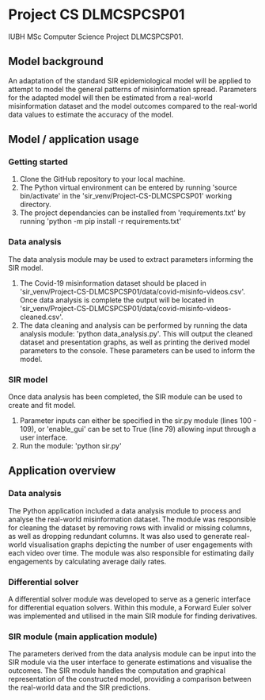# Project CS DLMCSPCSP01
 IUBH MSc Computer Science Project DLMCSPCSP01.

 ## Model background
An adaptation of the standard SIR epidemiological model will be applied to attempt to model the general patterns of misinformation spread. Parameters for the adapted model will then be estimated from a real-world misinformation dataset and the model outcomes compared to the real-world data values to estimate the accuracy of the model.

## Model / application usage
### Getting started
1. Clone the GitHub repository to your local machine.
2. The Python virtual environment can be entered by running 'source bin/activate' in the 'sir_venv/Project-CS-DLMCSPCSP01' working directory.
3. The project dependancies can be installed from 'requirements.txt' by running 'python -m pip install -r requirements.txt'

### Data analysis
The data analysis module may be used to extract parameters informing the SIR model.
1. The Covid-19 misinformation dataset should be placed in 'sir_venv/Project-CS-DLMCSPCSP01/data/covid-misinfo-videos.csv'. Once data analysis is complete the output will be located in 'sir_venv/Project-CS-DLMCSPCSP01/data/covid-misinfo-videos-cleaned.csv'.
2. The data cleaning and analysis can be performed by running the data analysis module: 'python data_analysis.py'. This will output the cleaned dataset and presentation graphs, as well as printing the derived model parameters to the console. These parameters can be used to inform the model.

### SIR model
Once data analysis has been completed, the SIR module can be used to create and fit model.
1. Parameter inputs can either be specified in the sir.py module (lines 100 - 109), or 'enable_gui' can be set to True (line 79) allowing input through a user interface.
2. Run the module: 'python sir.py'

## Application overview
### Data analysis
The Python application included a data analysis module to process and analyse the real-world misinformation dataset. The module was responsible for cleaning the dataset by removing rows with invalid or missing columns, as well as dropping redundant columns. It was also used to generate real-world visualisation graphs depicting the number of user engagements with each video over time. The module was also responsible for estimating daily engagements by calculating average daily rates.

### Differential solver
A differential solver module was developed to serve as a generic interface for differential equation solvers. Within this module, a Forward Euler solver was implemented and utilised in the main SIR module for finding derivatives.

### SIR module (main application module)
The parameters derived from the data analysis module can be input into the SIR module via the user interface to generate estimations and visualise the outcomes. The SIR module handles the computation and graphical representation of the constructed model, providing a comparison between the real-world data and the SIR predictions.
